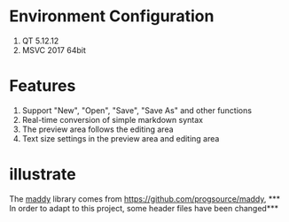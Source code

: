 # Environment Configuration
1. QT 5.12.12
2. MSVC 2017 64bit

# Features
1. Support "New", "Open", "Save", "Save As" and other functions
1. Real-time conversion of simple markdown syntax
2. The preview area follows the editing area
3. Text size settings in the preview area and editing area

# illustrate
The [maddy](https://github.com/progsource/maddy) library comes from https://github.com/progsource/maddy, ***
In order to adapt to this project, some header files have been changed***
